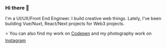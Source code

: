 ### Hi there 👋

<!--
**sashatran/sashatran** is a ✨ _special_ ✨ repository because its `README.md` (this file) appears on your GitHub profile.

Here are some ideas to get you started:

- 🔭 I’m currently working on ...
- 🌱 I’m currently learning ...
- 👯 I’m looking to collaborate on ...
- 🤔 I’m looking for help with ...
- 💬 Ask me about ...
- 📫 How to reach me: ...
- 😄 Pronouns: ...
- ⚡ Fun fact: ...
-->

I'm a UI/UX/Front End Engineer. I build creative web things. Lately, I've been building Vue/Nuxt, React/Next projects for Web3 projects.

⭐️ You can also find my work on [Codepen](https://codepen.io/sashatran) and my photography work on [Instagram](https://www.instagram.com/sasha.codes/)
